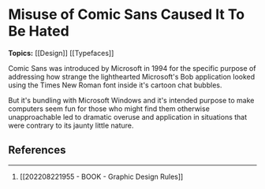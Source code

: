 # Misuse of Comic Sans Caused It To Be Hated

**Topics:** [[Design]] [[Typefaces]]

Comic Sans was introduced by Microsoft in 1994 for the specific purpose of addressing how strange the lighthearted Microsoft's Bob application looked using the Times New Roman font inside it's cartoon chat bubbles. 

But it's bundling with Microsoft Windows and it's intended purpose to make computers seem fun for those who might find them otherwise unapproachable led to dramatic overuse and application in situations that were contrary to its jaunty little nature.



## References
---
1. [[202208221955 - BOOK - Graphic Design Rules]]